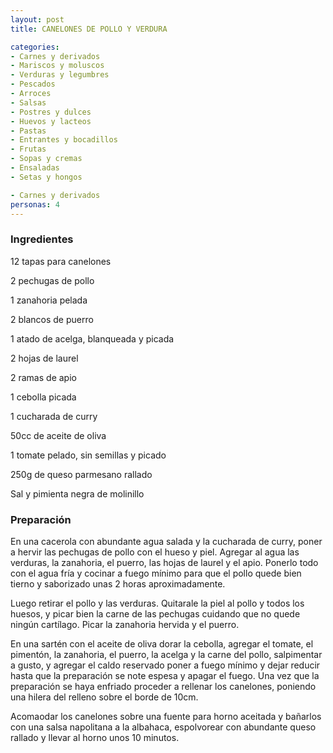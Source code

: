 ```yaml
---
layout: post
title: CANELONES DE POLLO Y VERDURA

categories:
- Carnes y derivados
- Mariscos y moluscos
- Verduras y legumbres
- Pescados
- Arroces
- Salsas
- Postres y dulces
- Huevos y lacteos
- Pastas
- Entrantes y bocadillos
- Frutas
- Sopas y cremas
- Ensaladas
- Setas y hongos

- Carnes y derivados
personas: 4 
---
```


<h3>Ingredientes</h3>
12 tapas para canelones

2 pechugas de pollo

1 zanahoria pelada

2 blancos de puerro

1 atado de acelga, blanqueada y picada

2 hojas de laurel

2 ramas de apio

1 cebolla picada

1 cucharada de curry

50cc de aceite de oliva

1 tomate pelado, sin semillas y picado

250g de queso parmesano rallado

Sal y pimienta negra de molinillo

<h3>Preparación</h3>
En una cacerola con abundante agua salada y la cucharada de curry, poner a hervir las pechugas de pollo con el hueso y piel. Agregar al agua las verduras, la zanahoria, el puerro, las hojas de laurel y el apio. Ponerlo todo con el agua fría y cocinar a fuego mínimo para que el pollo quede bien tierno y saborizado unas 2 horas aproximadamente.

Luego retirar el pollo y las verduras. Quitarale la piel al pollo y todos los huesos, y picar bien la carne de las pechugas cuidando que no quede ningún cartílago. Picar la zanahoria hervida y el puerro.

En una sartén con el aceite de oliva dorar la cebolla, agregar el tomate, el pimentón, la zanahoria, el puerro, la acelga y la carne del pollo, salpimentar a gusto, y agregar el caldo reservado poner a fuego mínimo y dejar reducir hasta que la preparación se note espesa y apagar el fuego. Una vez que la preparación se haya enfriado proceder a rellenar los canelones, poniendo una hilera del relleno sobre el borde de 10cm.

Acomaodar los canelones sobre una fuente para horno aceitada y bañarlos con una salsa napolitana a la albahaca, espolvorear con abundante queso rallado y llevar al horno unos 10 minutos.

